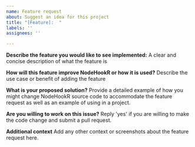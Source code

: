 ```yaml
---
name: Feature request
about: Suggest an idea for this project
title: "[Feature]:  "
labels: ''
assignees: ''

---
```


**Describe the feature you would like to see implemented:**
A clear and concise description of what the feature is

**How will this feature improve NodeHookR or how it is used?**
Describe the use case or benefit of adding the feature

**What is your proposed solution?**
Provide a detailed example of how you might change NodeHookR source code to accommodate the feature request as well as an example of using in a project.

**Are you willing to work on this issue?**
Reply 'yes' if you are willing to make the code change and submit a pull request.

**Additional context**
Add any other context or screenshots about the feature request here.
